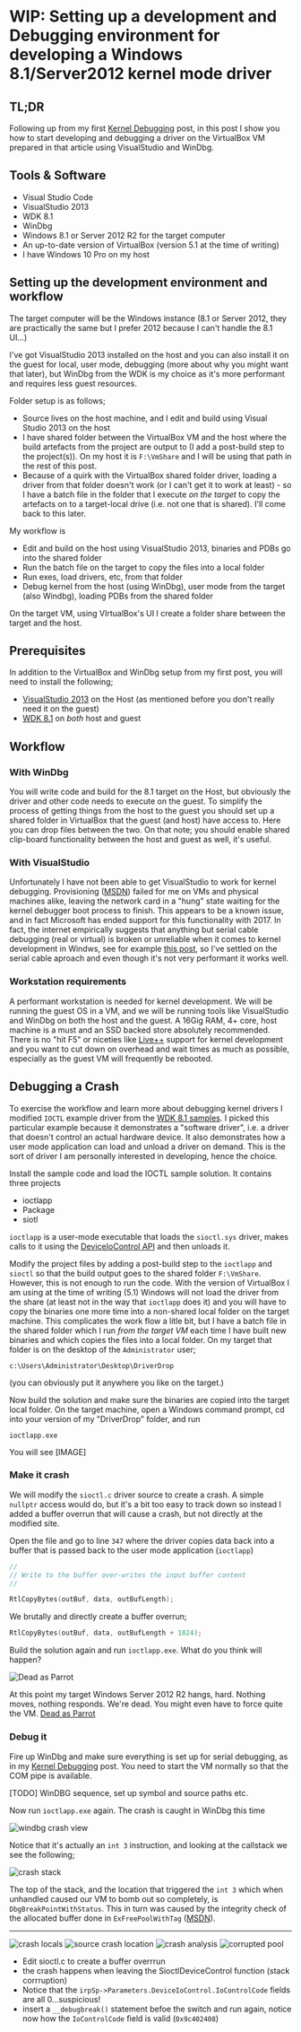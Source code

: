 # WIP: Setting up a development and Debugging environment for developing a Windows 8.1/Server2012 kernel mode driver 
## TL;DR
Following up from my first [Kernel Debugging](kerneldebug1.md) post, in this post I show you how to start developing and debugging a driver on the VirtualBox VM prepared in that article using VisualStudio and WinDbg.

## Tools & Software
* Visual Studio Code
* VisualStudio 2013
* WDK 8.1
* WinDbg
* Windows 8.1 or Server 2012 R2 for the target computer
* An up-to-date version of VirtualBox (version 5.1 at the time of writing)
* I have Windows 10 Pro on my host

## Setting up the development environment and workflow
The target computer will be the Windows instance (8.1 or Server 2012, they are practically the same but I prefer 2012 because I can't handle the 8.1 UI...)

I've got VisualStudio 2013 installed on the host and you can also install it on the guest for local, user mode, debugging (more about why you might want that later), but WinDbg from the WDK is my choice as it's more performant and requires less guest resources.

Folder setup is as follows;
* Source lives on the host machine, and I edit and build using Visual Studio 2013 on the host
* I have shared folder between the VirtualBox VM and the host where the build artefacts from the project are output to (I add a post-build step to the project(s)). On my host it is ```F:\VmShare``` and I will be using that path in the rest of this post.
* Because of a quirk with the VirtualBox shared folder driver, loading a driver from that folder doesn't work (or I can't get it to work at least) - so I have a batch file in the folder that I execute *on the target* to copy the artefacts on to a target-local drive (i.e. not one that is shared). I'll come back to this later.

My workflow is
* Edit and build on the host using VisualStudio 2013, binaries and PDBs go into the shared folder
* Run the batch file on the target to copy the files into a local folder
* Run exes, load drivers, etc, from that folder
* Debug kernel from the host (using WinDbg), user mode from the target (also Windbg), loading PDBs from the shared folder  

On the target VM, using VIrtualBox's UI I create a folder share between the target and the host. 

## Prerequisites
In addition to the VirtualBox and WinDbg setup from my first post, you will need to install the following;
* [VisualStudio 2013](https://visualstudio.microsoft.com/vs/older-downloads/) on the Host (as mentioned before you don't really need it on the guest)
* [WDK 8.1](https://www.microsoft.com/en-gb/download/details.aspx?id=42273) on *both* host and guest 

## Workflow
### With WinDbg
You will write code and build for the 8.1 target on the Host, but obviously the driver and other code needs to execute on the guest. To simplify the process of getting things from the host to the guest you should set up a shared folder in VirtualBox that the guest (and host) have access to. Here you can drop files between the two. On that note; you should enable shared clip-board functionality between the host and guest as well, it's useful.

### With VisualStudio
Unfortunately I have not been able to get VisualStudio to work for kernel debugging. Provisioning ([MSDN](https://msdn.microsoft.com/en-us/library/windows/hardware/hh698272(v=vs.85).aspx)) failed for me on VMs and physical machines alike, leaving the network card in a "hung" state waiting for the kernel debugger boot process to finish. This appears to be a known issue, and in fact Microsoft has ended support for this functionality with 2017. In fact, the internet empirically suggests that anything but serial cable debugging (real or virtual) is broken or unreliable when it comes to kernel development in Windws, see for example [this post](https://www.nccgroup.trust/uk/about-us/newsroom-and-events/blogs/2016/april/adventures-in-windows-driver-development-part-1/), so I've settled on the serial cable aproach and even though it's not very performant it works well.

### Workstation requirements
A performant workstation is needed for kernel development. We will be running the guest OS in a VM, and we will be running tools like VisualStudio and WinDbg on both the host and the guest. A 16Gig RAM, 4+ core, host machine is a must and an SSD backed store absolutely recommended. There is no "hit F5" or niceties like [Live++](https://molecular-matters.com/products_livepp.html) support for kernel development and you want to cut down on overhead and wait times as much as possible, especially as the guest VM will frequently be rebooted.

## Debugging a Crash
To exercise the workflow and learn more about debugging kernel drivers I modified ```IOCTL``` example driver from the [WDK 8.1 samples](https://code.msdn.microsoft.com/windowsapps/Windows-Driver-Kit-WDK-81-cf35e953/file/140598/1/windows-driver-kit-81-cpp.zip). I picked this particular example because it demonstrates a "software driver", i.e. a driver that doesn't control an actual hardware device. It also demonstrates how a user mode application can load and unload a driver on demand. This is the sort of driver I am personally interested in developing, hence the choice.

Install the sample code and load the IOCTL sample solution. It contains three projects
* ioctlapp 
* Package
* siotl

```ioctlapp``` is a user-mode executable that loads the ```sioctl.sys``` driver, makes calls to it using the [DeviceIoControl API](https://msdn.microsoft.com/en-us/library/windows/desktop/aa363216(v=vs.85).aspx) and then unloads it. 

Modify the project files by adding a post-build step to the ```ioctlapp``` and ```sioctl``` so that the build output goes to the shared folder ```F:\VmShare```. However, this is not enough to run the code. With the version of VirtualBox I am using at the time of writing (5.1) Windows will not load the driver from the share (at least not in the way that ```ioctlapp``` does it) and you will have to copy the binaries one more time into a non-shared local folder on the target machine. This complicates the work flow a litle bit, but I have a batch file in the shared folder which I run *from the target VM* each time I have built new binaries and which copies the files into a local folder. On my target that folder is on the desktop of the ```Administrator``` user;

```c:\Users\Administrator\Desktop\DriverDrop```

(you can obviously put it anywhere you like on the target.)

Now build the solution and make sure the binaries are copied into the target local folder. On the target machine, open a Windows command prompt, cd into your version of my "DriverDrop" folder, and run 

```ioctlapp.exe```

You will see [IMAGE]

### Make it crash
We will modify the ```sioctl.c``` driver source to create a crash. 
A simple ```nullptr``` access would do, but it's a bit too easy to track down so instead I added a buffer overrun that will cause a crash, but not directly at the modified site. 

Open the file and go to line ```347``` where the driver copies data back into a buffer that is passed back to the user mode application (```ioctlapp```)

```c
//
// Write to the buffer over-writes the input buffer content
//

RtlCopyBytes(outBuf, data, outBufLength);
```

We brutally and directly create a buffer overrun;

```c
RtlCopyBytes(outBuf, data, outBufLength + 1024);
```

Build the solution again and run ```ioctlapp.exe```. What do you think will happen?

![Dead as Parrot](assets/crash.PNG)

At this point my target Windows Server 2012 R2 hangs, hard. Nothing moves, nothing responds. We're dead. You might even have to force quite the VM. [Dead as Parrot](https://www.youtube.com/watch?v=4vuW6tQ0218)

### Debug it
Fire up WinDbg and make sure everything is set up for serial debugging, as in my [Kernel Debugging](kerneldebug1.md) post. You need to start the VM normally so that the COM pipe is available.

[TODO] WinDBG sequence, set up symbol and source paths etc.

Now run ```ioctlapp.exe``` again. The crash is caught in WinDbg this time

![windbg crash view](assets/windbgcrashcapture.PNG)

Notice that it's actually an ```int 3``` instruction, and looking at the callstack we see the following;

![crash stack](assets/windbgcrashstack.PNG)

The top of the stack, and the location that triggered the ```int 3``` which when unhandled caused our VM to bomb out so completely, is ```DbgBreakPointWithStatus```. 
This in turn was caused by the integrity check of the allocated buffer done in ```ExFreePoolWithTag``` ([MSDN](https://docs.microsoft.com/en-us/windows-hardware/drivers/ddi/content/wdm/nf-wdm-exfreepoolwithtag)).

---

![crash locals](assets/crashlocals.PNG)
![source crash location](assets/sourcecrashloc.PNG)
![crash analysis](assets/crashanalyzis.PNG)
![corrupted pool](assets/corruptedpool.PNG)

* Edit sioctl.c to create a buffer overrrun
* the crash happens when leaving the SioctlDeviceControl function (stack corrruption)
* Notice that the ```irpSp->Parameters.DeviceIoControl.IoControlCode``` fields are all 0...suspicious!
* insert a ```__debugbreak()``` statement befoe the switch and run again, notice now how the ```IoControlCode``` field is valid (```0x9c402408```) 
